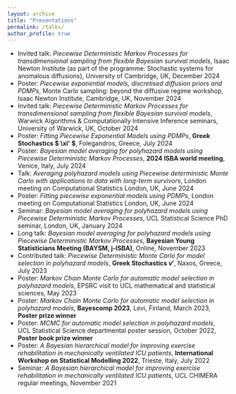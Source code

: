 ```yaml
---
layout: archive
title: "Presentations"
permalink: /talks/
author_profile: true
---
```


* Invited talk: *Piecewise Deterministic Markov Processes for transdimensional sampling from flexible Bayesian survival models*, Isaac Newton Institute (as part of the programme: Stochastic systems for anomalous diffusions), University of Cambridge, UK, December 2024
* Poster: *Piecewise exponential models, discretised diffusion priors and PDMPs*, Monte Carlo sampling: beyond the diffusive regime workshop, Isaac Newton Institute, Cambridge, UK, November 2024
* Invited talk: *Piecewise Deterministic Markov Processes for transdimensional sampling from flexible Bayesian survival models*, Warwick Algorithms & Computationally Intensive Inference seminars, University of Warwick, UK, October 2024
* Poster: *Fitting Piecewise Exponential Models using PDMPs*, **Greek Stochastics $ \xi' $**, Folegandros, Greece, July 2024
* Poster: *Bayesian model averaging for polyhazard models using Piecewise Deterministic Markov Processes*, **2024 ISBA world meeting**, Venice, Italy, July 2024
* Talk: *Averaging polyhazard models using Piecewise deterministic Monte Carlo with applications to data with long-term survivors*, London meeting on Computational Statistics London, UK, June 2024
* Poster: *Fitting piecewise exponential models using PDMPs*, London meeting on Computational Statistics London, UK, June 2024
* Seminar: *Bayesian model averaging for polyhazard models using Piecewise Deterministic Markov Processes*, UCL Statistical Science PhD seminar, London, UK, January 2024
* Long talk: *Bayesian model averaging for polyhazard models using Piecewise Deterministic Markov Processes*, **Bayesian Young Statisticians Meeting (BAYSM, j-ISBA)**, Online, November 2023
* Contributed talk: *Piecewise Deterministic Monte Carlo for model selection in polyhazard models*, **Greek Stochastics $\nu'$**, Naxos, Greece, July 2023
* Poster: *Markov Chain Monte Carlo for automatic model selection in polyhazard models*, EPSRC visit to UCL mathematical and statistical sciences, May 2023
* Poster: *Markov Chain Monte Carlo for automatic model selection in polyhazard models*, **Bayescomp 2023**, Levi, Finland, March 2023, **Poster prize winner**
* Poster: *MCMC for automatic model selection in polyhazard models*, UCL Statistical Science departmental poster session, October 2022, **Poster book prize winner**
* Poster: *A Bayesian hierarchical model for improving exercise rehabilitation in mechanically ventilated ICU patients*, **International Workshop on Statistical Modelling 2022**, Trieste, Italy, July 2022
* Seminar: *A Bayesian hierarchical model for improving exercise rehabilitation in mechanically ventilated ICU patients*, UCL CHIMERA regular meetings, November 2021
